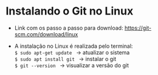 # Instalando o Git no Linux

- Link com os passo a passo para download: https://git-scm.com/download/linux

- A instalação no Linux é realizada pelo terminal:<br>
```$ sudo apt-get update ``` -> atualizar o sistema <br>
```$ sudo apt install git ``` -> instalar o git <br>
```$ git --version ``` -> visualizar a versão do git